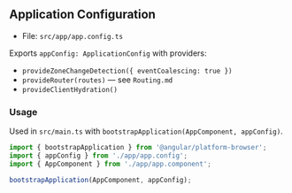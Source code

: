 ## Application Configuration

- File: `src/app/app.config.ts`

Exports `appConfig: ApplicationConfig` with providers:

- `provideZoneChangeDetection({ eventCoalescing: true })`
- `provideRouter(routes)` — see `Routing.md`
- `provideClientHydration()`

### Usage

Used in `src/main.ts` with `bootstrapApplication(AppComponent, appConfig)`.

```ts
import { bootstrapApplication } from '@angular/platform-browser';
import { appConfig } from './app/app.config';
import { AppComponent } from './app/app.component';

bootstrapApplication(AppComponent, appConfig);
```

